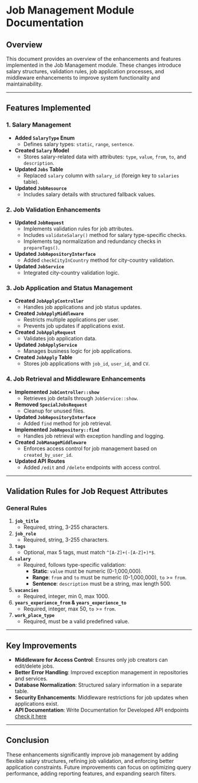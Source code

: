 # Job Management Module Documentation

## Overview
This document provides an overview of the enhancements and features implemented in the Job Management module. These changes introduce salary structures, validation rules, job application processes, and middleware enhancements to improve system functionality and maintainability.

---

## Features Implemented

### 1. Salary Management
- **Added `SalaryType` Enum**
  - Defines salary types: `static`, `range`, `sentence`.
- **Created `Salary` Model**
  - Stores salary-related data with attributes: `type`, `value`, `from`, `to`, and `description`.
- **Updated `Jobs` Table**
  - Replaced `salary` column with `salary_id` (foreign key to `salaries` table).
- **Updated `JobResource`**
  - Includes salary details with structured fallback values.

### 2. Job Validation Enhancements
- **Updated `JobRequest`**
  - Implements validation rules for job attributes.
  - Includes `validateSalary()` method for salary type-specific checks.
  - Implements tag normalization and redundancy checks in `prepareTags()`.
- **Updated `JobRepositoryInterface`**
  - Added `checkCityInCountry` method for city-country validation.
- **Updated `JobService`**
  - Integrated city-country validation logic.

### 3. Job Application and Status Management
- **Created `JobApplyController`**
  - Handles job applications and job status updates.
- **Created `JobApplyMiddleware`**
  - Restricts multiple applications per user.
  - Prevents job updates if applications exist.
- **Created `JobApplyRequest`**
  - Validates job application data.
- **Updated `JobApplyService`**
  - Manages business logic for job applications.
- **Created `JobApply` Table**
  - Stores job applications with `job_id`, `user_id`, and `CV`.

### 4. Job Retrieval and Middleware Enhancements
- **Implemented `JobController::show`**
  - Retrieves job details through `JobService::show`.
- **Removed `SpecialJobsRequest`**
  - Cleanup for unused files.
- **Updated `JobRepositoryInterface`**
  - Added `find` method for job retrieval.
- **Implemented `JobRepository::find`**
  - Handles job retrieval with exception handling and logging.
- **Created `JobManageMiddleware`**
  - Enforces access control for job management based on `created_by_user_id`.
- **Updated API Routes**
  - Added `/edit` and `/delete` endpoints with access control.

---

## Validation Rules for Job Request Attributes

### General Rules

1. **`job_title`**
   - Required, string, 3-255 characters.
2. **`job_role`**
   - Required, string, 3-255 characters.
3. **`tags`**
   - Optional, max 5 tags, must match `^[A-Z]+(-[A-Z]+)*$`.
4. **`salary`**
   - Required, follows type-specific validation:
     - **Static**: `value` must be numeric (0-1,000,000).
     - **Range**: `from` and `to` must be numeric (0-1,000,000), `to` >= `from`.
     - **Sentence**: `description` must be a string, max length 500.
5. **`vacancies`**
   - Required, integer, min 0, max 1000.
6. **`years_experience_from` & `years_experience_to`**
   - Required, integer, max 50, `to` >= `from`.
7. **`work_place_type`**
   - Required, must be a valid predefined value.

---

## Key Improvements
- **Middleware for Access Control**: Ensures only job creators can edit/delete jobs.
- **Better Error Handling**: Improved exception management in repositories and services.
- **Database Normalization**: Structured salary information in a separate table.
- **Security Enhancements**: Middleware restrictions for job updates when applications exist.
- **API Documentation**: Write Documentation for Developed API endpoints [check it here](https://documenter.getpostman.com/view/39303300/2sAYQZGrdv#da6b7083-4961-4da7-8856-3efbc4730d39)
---

## Conclusion
These enhancements significantly improve job management by adding flexible salary structures, refining job validation, and enforcing better application constraints. Future improvements can focus on optimizing query performance, adding reporting features, and expanding search filters.



